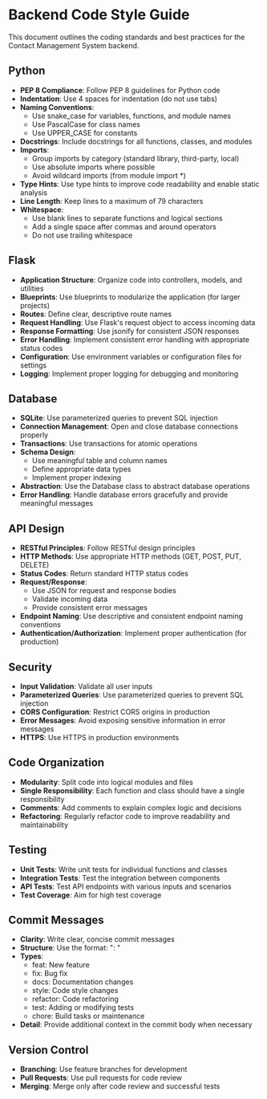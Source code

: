 # Backend Code Style Guide

This document outlines the coding standards and best practices for the Contact Management System backend.

## Python
- **PEP 8 Compliance**: Follow PEP 8 guidelines for Python code
- **Indentation**: Use 4 spaces for indentation (do not use tabs)
- **Naming Conventions**: 
  - Use snake_case for variables, functions, and module names
  - Use PascalCase for class names
  - Use UPPER_CASE for constants
- **Docstrings**: Include docstrings for all functions, classes, and modules
- **Imports**: 
  - Group imports by category (standard library, third-party, local)
  - Use absolute imports where possible
  - Avoid wildcard imports (from module import *)
- **Type Hints**: Use type hints to improve code readability and enable static analysis
- **Line Length**: Keep lines to a maximum of 79 characters
- **Whitespace**: 
  - Use blank lines to separate functions and logical sections
  - Add a single space after commas and around operators
  - Do not use trailing whitespace

## Flask
- **Application Structure**: Organize code into controllers, models, and utilities
- **Blueprints**: Use blueprints to modularize the application (for larger projects)
- **Routes**: Define clear, descriptive route names
- **Request Handling**: Use Flask's request object to access incoming data
- **Response Formatting**: Use jsonify for consistent JSON responses
- **Error Handling**: Implement consistent error handling with appropriate status codes
- **Configuration**: Use environment variables or configuration files for settings
- **Logging**: Implement proper logging for debugging and monitoring

## Database
- **SQLite**: Use parameterized queries to prevent SQL injection
- **Connection Management**: Open and close database connections properly
- **Transactions**: Use transactions for atomic operations
- **Schema Design**: 
  - Use meaningful table and column names
  - Define appropriate data types
  - Implement proper indexing
- **Abstraction**: Use the Database class to abstract database operations
- **Error Handling**: Handle database errors gracefully and provide meaningful messages

## API Design
- **RESTful Principles**: Follow RESTful design principles
- **HTTP Methods**: Use appropriate HTTP methods (GET, POST, PUT, DELETE)
- **Status Codes**: Return standard HTTP status codes
- **Request/Response**: 
  - Use JSON for request and response bodies
  - Validate incoming data
  - Provide consistent error messages
- **Endpoint Naming**: Use descriptive and consistent endpoint naming conventions
- **Authentication/Authorization**: Implement proper authentication (for production)

## Security
- **Input Validation**: Validate all user inputs
- **Parameterized Queries**: Use parameterized queries to prevent SQL injection
- **CORS Configuration**: Restrict CORS origins in production
- **Error Messages**: Avoid exposing sensitive information in error messages
- **HTTPS**: Use HTTPS in production environments

## Code Organization
- **Modularity**: Split code into logical modules and files
- **Single Responsibility**: Each function and class should have a single responsibility
- **Comments**: Add comments to explain complex logic and decisions
- **Refactoring**: Regularly refactor code to improve readability and maintainability

## Testing
- **Unit Tests**: Write unit tests for individual functions and classes
- **Integration Tests**: Test the integration between components
- **API Tests**: Test API endpoints with various inputs and scenarios
- **Test Coverage**: Aim for high test coverage

## Commit Messages
- **Clarity**: Write clear, concise commit messages
- **Structure**: Use the format: "<type>: <description>"
- **Types**: 
  - feat: New feature
  - fix: Bug fix
  - docs: Documentation changes
  - style: Code style changes
  - refactor: Code refactoring
  - test: Adding or modifying tests
  - chore: Build tasks or maintenance
- **Detail**: Provide additional context in the commit body when necessary

## Version Control
- **Branching**: Use feature branches for development
- **Pull Requests**: Use pull requests for code review
- **Merging**: Merge only after code review and successful tests
